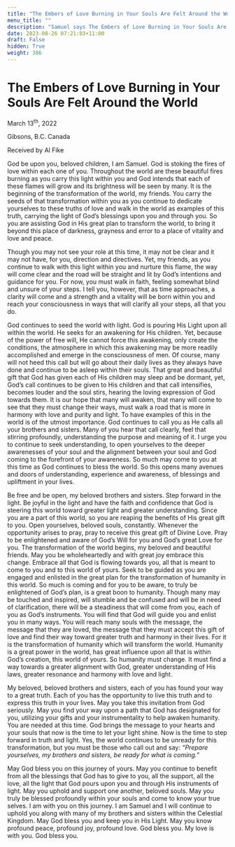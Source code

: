 ```yaml
---
title: "The Embers of Love Burning in Your Souls Are Felt Around the World"
menu_title: ""
description: "Samuel says The Embers of Love Burning in Your Souls Are Felt Around the World"
date: 2023-08-26 07:21:03+11:00
draft: False
hidden: True
weight: 386
---
```

# The Embers of Love Burning in Your Souls Are Felt Around the World
March 13<sup>th</sup>, 2022

Gibsons, B.C. Canada

Received by Al Fike   


God be upon you, beloved children, I am Samuel. God is stoking the fires of love within each one of you. Throughout the world are these beautiful fires burning as you carry this light within you and God intends that each of these flames will grow and its brightness will be seen by many. It is the beginning of the transformation of the world, my friends. You carry the seeds of that transformation within you as you continue to dedicate yourselves to these truths of love and walk in the world as examples of this truth, carrying the light of God’s blessings upon you and through you. So you are assisting God in His great plan to transform the world, to bring it beyond this place of darkness, grayness and error to a place of vitality and love and peace.

Though you may not see your role at this time, it may not be clear and it may not have, for you, direction and directives. Yet, my friends, as you continue to walk with this light within you and nurture this flame, the way will come clear and the road will be straight and lit by God’s intentions and guidance for you. For now, you must walk in faith, feeling somewhat blind and unsure of your steps.  I tell you, however, that as time approaches, a clarity will come and a strength and a vitality will be born within you and reach your consciousness in ways that will clarify all your steps, all that you do.

God continues to seed the world with light. God is pouring His Light upon all within the world. He seeks for an awakening for His children. Yet,  because of the power of free will, He cannot force this awakening, only create the conditions, the atmosphere in which this awakening may be more readily accomplished and emerge in the consciousness of men. Of course, many will not heed this call but will go about their daily lives as they always have done and continue to be asleep within their souls. That great and beautiful gift that God has given each of His children may sleep and be dormant, yet,  God’s call continues to be given to His children and that call intensifies, becomes louder and the soul stirs, hearing the loving expression of God towards them. It is our hope that many will awaken, that many will come to see that they must change their ways, must walk a road that is more in harmony with love and purity and light. 
To have examples of this in the world is of the utmost importance. God continues to call you as He calls all your brothers and sisters. Many of you hear that call clearly, feel that stirring profoundly, understanding the purpose and meaning of it. I urge you to continue to seek understanding, to open yourselves to the deeper awarenesses of your soul and the alignment between your soul and God coming to the forefront of your awareness. So much may come to you at this time as God continues to bless the world. So this opens many avenues and doors of understanding, experience and awareness, of blessings and upliftment in your lives. 

Be free and be open, my beloved brothers and sisters. Step forward in the light. Be joyful in the light and have the faith and confidence that God is steering this world toward greater light and greater understanding. Since you are a part of this world, so you are reaping the benefits of His great gift to you. Open yourselves, beloved souls, constantly. Whenever the opportunity arises to pray, pray to receive this great gift of Divine Love. Pray to be enlightened and aware of God’s Will for you and God’s great Love for you.
The transformation of the world begins, my beloved and beautiful friends. May you be wholeheartedly and with great joy embrace this change. Embrace all that God is flowing towards you, all that is meant to come to you and to this world of yours. Seek to be guided as you are engaged and enlisted in the great plan for the transformation of humanity in this world. So much is coming and for you to be aware, to truly be enlightened of God’s plan, is a great boon to humanity. Though many may be touched and inspired, will stumble and be confused and will be in need of clarification, there will be a steadiness that will come from you, each of you as God’s instruments. You will find that God will guide you and enlist you in many ways. You will reach many souls with the message, the message that they are loved, the message that they must accept this gift of love and find their way toward greater truth and harmony in their lives. For it is the transformation of humanity which will transform the world. Humanity is a great power in the world, has great influence upon all that is within God’s creation, this world of yours. So humanity must change. It must find a way towards a greater alignment with God, greater understanding of His laws, greater resonance and harmony with love and light.

My beloved, beloved brothers and sisters, each of you has found your way to a great truth. Each of you has the opportunity to live this truth and to express this truth in your lives. May you take this invitation from God seriously. May you find your way upon a path that God has designated for you, utilizing your gifts and your instrumentality to help awaken humanity. You are needed at this time. God brings the message to your hearts and your souls that now is the time to let your light shine. Now is the time to step forward in truth and light. Yes, the world continues to be unready for this transformation, but you must be those who call out and say: *“Prepare yourselves, my brothers and sisters, be ready for what is coming.”* 

May God bless you on this journey of yours. May you continue to benefit from all the blessings that God has to give to you, all the support, all the love, all the light that God pours upon you and through His instruments of light. May you uphold and support one another, beloved souls. May you truly be blessed profoundly within your souls and come to know your true selves. I am with you on this journey. I am Samuel and I will continue to uphold you along with many of my brothers and sisters within the Celestial Kingdom. May God bless you and keep you in His Light. May you know profound peace, profound joy, profound love. God bless you. My love is with you. God bless you.